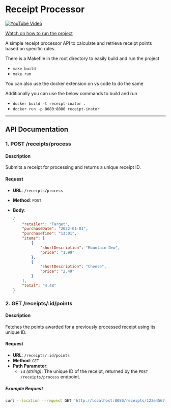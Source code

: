 # Receipt Processor

[![YouTube Video](https://img.youtube.com/vi/ASZwu7vV-bg/0.jpg)](https://www.youtube.com/watch?v=ASZwu7vV-bg)

[Watch on how to run the project](https://www.youtube.com/watch?v=ASZwu7vV-bg)

A simple receipt processor API to calculate and retrieve receipt points based on specific rules.

There is a Makefile in the root directory to easily build and run the project
- `make build`
- `make run`

You can also use the docker extension on vs code to do the same

Additionally you can use the below commands to build and run
- `docker build -t receipt-inator .`
- `docker run -p 8080:8080 receipt-inator`


---
## API Documentation

### 1. **POST /receipts/process**

#### **Description**
Submits a receipt for processing and returns a unique receipt ID.

#### **Request**
- **URL**: `/receipts/process`
- **Method**: `POST`
- **Body**:

  ```json
  {
      "retailer": "Target",
      "purchaseDate": "2022-01-01",
      "purchaseTime": "13:01",
      "items": [
          {
              "shortDescription": "Mountain Dew",
              "price": "1.99"
          },
          {
              "shortDescription": "Cheese",
              "price": "2.49"
          }
      ],
      "total": "4.48"
  }

### 2. GET /receipts/:id/points

#### **Description**
Fetches the points awarded for a previously processed receipt using its unique ID.


#### **Request**
- **URL**: `/receipts/:id/points`
- **Method**: `GET`
- **Path Parameter**:
  - `id` *(string)*: The unique ID of the receipt, returned by the `POST /receipts/process` endpoint.

##### **Example Request**
```bash
curl --location --request GET 'http://localhost:8080/receipts/123e4567-e89b-12d3-a456-426614174000/points'
